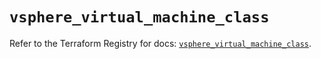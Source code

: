 # `vsphere_virtual_machine_class`

Refer to the Terraform Registry for docs: [`vsphere_virtual_machine_class`](https://registry.terraform.io/providers/hashicorp/vsphere/2.10.0/docs/resources/virtual_machine_class).
